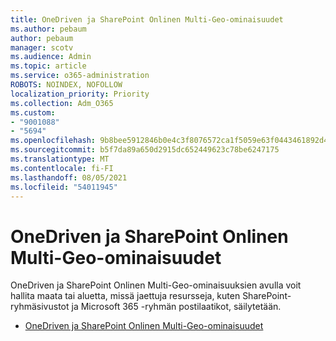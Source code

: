 ```yaml
---
title: OneDriven ja SharePoint Onlinen Multi-Geo-ominaisuudet
ms.author: pebaum
author: pebaum
manager: scotv
ms.audience: Admin
ms.topic: article
ms.service: o365-administration
ROBOTS: NOINDEX, NOFOLLOW
localization_priority: Priority
ms.collection: Adm_O365
ms.custom:
- "9001088"
- "5694"
ms.openlocfilehash: 9b8bee5912846b0e4c3f8076572ca1f5059e63f0443461892d4e2d3041913288
ms.sourcegitcommit: b5f7da89a650d2915dc652449623c78be6247175
ms.translationtype: MT
ms.contentlocale: fi-FI
ms.lasthandoff: 08/05/2021
ms.locfileid: "54011945"
---
```

# <a name="multi-geo-capabilities-in-onedrive-and-sharepoint-online"></a>OneDriven ja SharePoint Onlinen Multi-Geo-ominaisuudet

OneDriven ja SharePoint Onlinen Multi-Geo-ominaisuuksien avulla voit hallita maata tai aluetta, missä jaettuja resursseja, kuten SharePoint-ryhmäsivustot ja Microsoft 365 -ryhmän postilaatikot, säilytetään.
- [OneDriven ja SharePoint Onlinen Multi-Geo-ominaisuudet](https://docs.microsoft.com/office365/enterprise/multi-geo-capabilities-in-onedrive-and-sharepoint-online-in-office-365)
